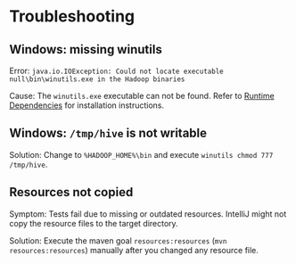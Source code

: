 # Troubleshooting

## Windows: missing winutils
Error: `java.io.IOException: Could not locate executable null\bin\winutils.exe in the Hadoop binaries`

Cause: The `winutils.exe` executable can not be found. Refer to [Runtime Dependencies](../README.md#runtime-dependencies) for installation instructions.

## Windows: `/tmp/hive` is not writable
Solution: Change to `%HADOOP_HOME%\bin` and execute `winutils chmod 777 /tmp/hive`.

## Resources not copied
Symptom: Tests fail due to missing or outdated resources. IntelliJ might not copy the resource files to the target directory. 

Solution: Execute the maven goal `resources:resources` (`mvn resources:resources`) manually after you changed any resource file.
